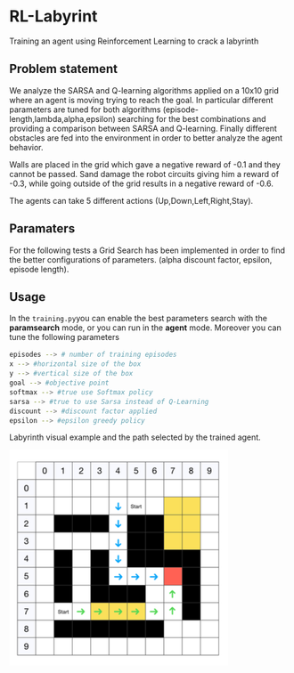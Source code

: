 # RL-Labyrint
Training an agent using Reinforcement Learning to crack a labyrinth

## Problem statement

We analyze the SARSA and Q-learning algorithms applied on a 10x10 grid where an agent is moving trying to reach the goal. In particular different parameters are tuned for both algorithms (episode-length,lambda,alpha,epsilon) searching for the best combinations and providing a comparison between SARSA and Q-learning. Finally different obstacles are fed into the environment in order to better analyze the agent behavior.

Walls are placed in the grid which gave a negative reward of -0.1 and they cannot be passed. Sand damage the robot circuits giving him a reward of -0.3, while going outside of the grid results in a negative reward of -0.6.

The agents can take 5 different actions (Up,Down,Left,Right,Stay).

## Paramaters

For the following tests a Grid Search has been implemented in order to find the better configurations of parameters. (alpha discount factor, epsilon, episode length).

## Usage 

In the `training.py`you can enable the best parameters search with the **paramsearch** mode, or you can run in the **agent** mode. 
Moreover you can tune the following parameters 
```bash
episodes --> # number of training episodes
x --> #horizontal size of the box
y --> #vertical size of the box
goal --> #objective point
softmax --> #true use Softmax policy
sarsa --> #true to use Sarsa instead of Q-Learning
discount --> #discount factor applied 
epsilon --> #epsilon greedy policy 
```

Labyrinth visual example and the path selected by the trained agent.

![](./image/lab.png)
